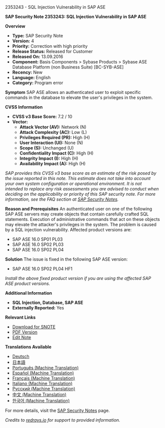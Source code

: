 2353243 - SQL Injection Vulnerability in SAP ASE

**SAP Security Note 2353243: SQL Injection Vulnerability in SAP ASE**

**Overview**
- **Type:** SAP Security Note
- **Version:** 4
- **Priority:** Correction with high priority
- **Release Status:** Released for Customer
- **Released On:** 13.09.2016
- **Component:** Basis Components > Sybase Products > Sybase ASE Database Platform (non Business Suite) [BC-SYB-ASE]
- **Recency:** New
- **Language:** English
- **Category:** Program error

**Symptom**
SAP ASE allows an authenticated user to exploit specific commands in the database to elevate the user's privileges in the system.

**CVSS Information**
- **CVSS v3 Base Score:** 7.2 / 10
- **Vector:**
  - **Attack Vector (AV):** Network (N)
  - **Attack Complexity (AC):** Low (L)
  - **Privileges Required (PR):** High (H)
  - **User Interaction (UI):** None (N)
  - **Scope (S):** Unchanged (U)
  - **Confidentiality Impact (C):** High (H)
  - **Integrity Impact (I):** High (H)
  - **Availability Impact (A):** High (H)

_SAP provides this CVSS v3 base score as an estimate of the risk posed by the issue reported in this note. This estimate does not take into account your own system configuration or operational environment. It is not intended to replace any risk assessments you are advised to conduct when deciding on the applicability or priority of this SAP security note. For more information, see the FAQ section at [SAP Security Notes](https://me.sap.com/securitynotes)._

**Reason and Prerequisites**
An authenticated user on one of the following SAP ASE servers may create objects that contain carefully crafted SQL statements. Execution of administrative commands that act on these objects may elevate the attacker's privileges in the system. The problem is caused by a SQL injection vulnerability. Affected product versions are:
- SAP ASE 16.0 SP01 PL03
- SAP ASE 16.0 SP02 PL03
- SAP ASE 16.0 SP02 PL04

**Solution**
The issue is fixed in the following SAP ASE version:
- SAP ASE 16.0 SP02 PL04 HF1

_Install the above fixed product version if you are using the affected SAP ASE product versions._

**Additional Information**
- **SQL Injection, Database, SAP ASE**
- **Externally Reported:** Yes

**Relevant Links**
- [Download for SNOTE](https://notesdownloads.sap.com/note/0040000018381662017)
- [PDF Version](https://userapps.support.sap.com/sap/support/sfm/notes/print/0002353243?language=en-US&token=01F66D5FD4EF66F899D0A79C82117672)
- [Edit Note](https://me.sap.com/sap/support/notes/edit/0002353243)

**Translations Available**
- [Deutsch](https://me.sap.com/notes/0002353243/D)
- [日本語](https://me.sap.com/notes/0002353243/J)
- [Português (Machine Translation)](https://me.sap.com/notes/0002353243/P)
- [Español (Machine Translation)](https://me.sap.com/notes/0002353243/S)
- [Français (Machine Translation)](https://me.sap.com/notes/0002353243/F)
- [Italiano (Machine Translation)](https://me.sap.com/notes/0002353243/I)
- [Русский (Machine Translation)](https://me.sap.com/notes/0002353243/R)
- [中文 (Machine Translation)](https://me.sap.com/notes/0002353243/1)
- [한국어 (Machine Translation)](https://me.sap.com/notes/0002353243/3)

For more details, visit the [SAP Security Notes](https://me.sap.com/securitynotes) page.

*Credits to [redrays.io](https://redrays.io) for support to provided information.*
